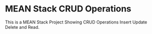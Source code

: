 # MEAN Stack CRUD Operations
This is a  MEAN Stack Project Showing CRUD Operations Insert Update Delete and Read.
 
